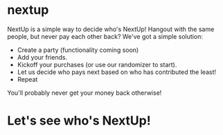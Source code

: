 # nextup

NextUp is a simple way to decide who's NextUp! 
Hangout with the same people, but never pay each other back?
We've got a simple solution:
- Create a party (functionality coming soon)
- Add your friends.
- Kickoff your purchases (or use our randomizer to start).
- Let us decide who pays next based on who has contributed the least!
- Repeat

You'll probably never get your money back otherwise!
# Let's see who's NextUp!
